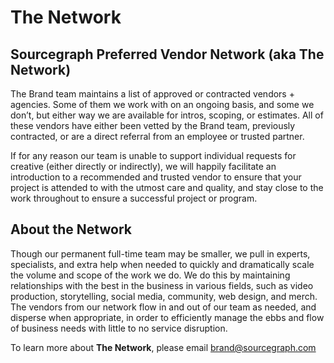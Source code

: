 # The Network

## Sourcegraph Preferred Vendor Network (aka The Network)
The Brand team maintains a list of approved or contracted vendors + agencies. Some of them we work with on an ongoing basis, and some we don’t, but either way we are available for intros, scoping, or estimates. All of these vendors have either been vetted by the Brand team, previously contracted, or are a direct referral from an employee or trusted partner. 

If for any reason our team is unable to support individual requests for creative (either directly or indirectly), we will happily facilitate an introduction to a recommended and trusted vendor to ensure that your project is attended to with the utmost care and quality, and stay close to the work throughout to ensure a successful project or program. 

## About the Network
Though our permanent full-time team may be smaller, we pull in experts, specialists, and extra help when needed to quickly and dramatically scale the volume and scope of the work we do. We do this by maintaining relationships with the best in the business in various fields, such as video production, storytelling, social media, community, web design, and merch. The vendors from our network flow in and out of our team as needed, and disperse when appropriate, in order to efficiently manage the ebbs and flow of business needs with little to no service disruption.


To learn more about **The Network**, please email brand@sourcegraph.com 
